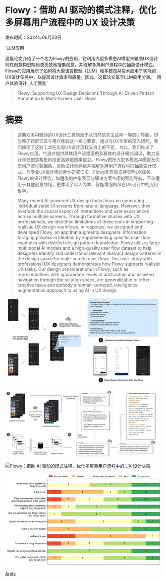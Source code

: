 # Flowy：借助 AI 驱动的模式注释，优化多屏幕用户流程中的 UX 设计决策

发布时间：2024年06月23日

`LLM应用

这篇论文介绍了一个名为Flowy的应用，它利用大型多模态AI模型来辅助UX设计师在创意构思阶段更高效地搜集信息，并理解多屏用户流程中的抽象设计模式。Flowy的应用展示了如何将大型语言模型（LLM）和多模态AI技术应用于实际的UX设计任务中，以提高设计效率和质量。因此，这篇论文属于LLM应用分类。` `用户体验设计` `人工智能`

> Flowy: Supporting UX Design Decisions Through AI-Driven Pattern Annotation in Multi-Screen User Flows

# 摘要

> 近期众多AI驱动的UX设计工具侧重于从自然语言生成单一静态UI界面，却忽略了跨屏交互与用户体验这一核心要素。通过与UX专家的深入研究，我们揭示了这些工具在实际UX设计流程支持上的不足。为此，我们推出了Flowy应用，它通过提供具体用户流程案例及精炼的设计模式知识，助力设计师在创意构思阶段更高效地搜集信息。Flowy依托大型多模态AI模型及优质用户流程数据集，协助设计师洞察并理解多屏用户流程中的抽象设计模式。与专业UX设计师的合作研究证实，Flowy能有效支持实际UX任务。Flowy的设计理念，如适度的抽象表示与解决方案空间的智能导航，不仅适用于其他创意领域，更体现了以人为本、智能增强的AI在UX设计中的应用哲学。

> Many recent AI-powered UX design tools focus on generating individual static UI screens from natural language. However, they overlook the crucial aspect of interactions and user experiences across multiple screens. Through formative studies with UX professionals, we identified limitations of these tools in supporting realistic UX design workflows. In response, we designed and developed Flowy, an app that augments designers' information foraging process in ideation by supplementing specific user flow examples with distilled design pattern knowledge. Flowy utilizes large multimodal AI models and a high-quality user flow dataset to help designers identify and understand relevant abstract design patterns in the design space for multi-screen user flows. Our user study with professional UX designers demonstrates how Flowy supports realistic UX tasks. Our design considerations in Flowy, such as representations with appropriate levels of abstraction and assisted navigation through the solution space, are generalizable to other creative tasks and embody a human-centered, intelligence augmentation approach to using AI in UX design.

![Flowy：借助 AI 驱动的模式注释，优化多屏幕用户流程中的 UX 设计决策](../../../paper_images/2406.16177/x1.png)

![Flowy：借助 AI 驱动的模式注释，优化多屏幕用户流程中的 UX 设计决策](../../../paper_images/2406.16177/annotation_pipeline.png)

![Flowy：借助 AI 驱动的模式注释，优化多屏幕用户流程中的 UX 设计决策](../../../paper_images/2406.16177/frontend.png)

![Flowy：借助 AI 驱动的模式注释，优化多屏幕用户流程中的 UX 设计决策](../../../paper_images/2406.16177/questionnaire.png)

[Arxiv](https://arxiv.org/abs/2406.16177)
